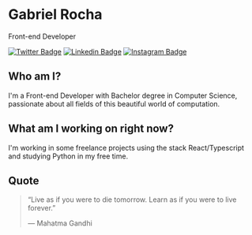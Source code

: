 # Gabriel Rocha

Front-end Developer

[![Twitter Badge](https://img.shields.io/badge/-@gabrielrochamd-1da1f2?style=flat-square&labelColor=1da1f2&logo=twitter&logoColor=white&link=https://twitter.com/gabrielrochamd)](https://twitter.com/gabrielrochamd)
[![Linkedin Badge](https://img.shields.io/badge/-Gabriel%20Rocha-0e76a8?style=flat-square&labelColor=0e76a8&logo=Linkedin&logoColor=white&link=https://www.linkedin.com/in/gabrielrochamd/)](https://www.linkedin.com/in/gabrielrochamd/)
[![Instagram Badge](https://img.shields.io/badge/-@gabrielrochamd-bc2a8d?style=flat-square&labelColor=bc2a8d&logo=instagram&logoColor=white&link=https://instagram.com/gabrielrochamd)](https://instagram.com/gabrielrochamd)

## Who am I?

I'm a Front-end Developer with Bachelor degree in Computer Science, passionate about all fields of this beautiful world of computation.

## What am I working on right now?

I'm working in some freelance projects using the stack React/Typescript and studying Python in my free time.

## Quote

> “Live as if you were to die tomorrow. Learn as if you were to live forever.”
> 
> — Mahatma Gandhi
